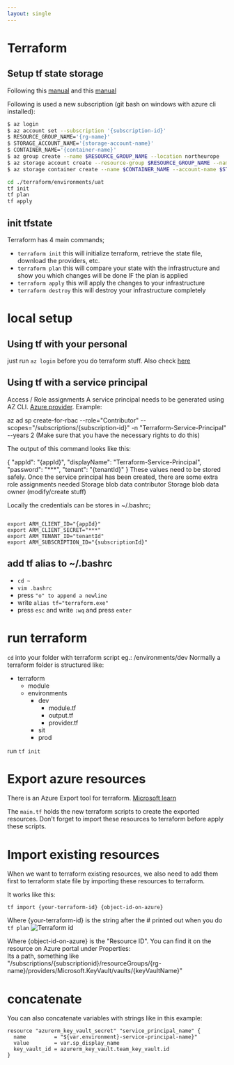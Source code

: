 ```yaml
---
layout: single
---
```


# Terraform

## Setup tf state storage

Following this [manual](https://learn.microsoft.com/en-us/azure/developer/terraform/store-state-in-azure-storage?tabs=powershell#2-configure-remote-state-storage-account) and this [manual](https://learn.microsoft.com/en-us/azure/developer/terraform/get-started-windows-bash?tabs=bash#authenticate-to-azure-via-a-microsoft-account)

Following is used a new subscription (git bash on windows with azure cli installed):
````bash
$ az login
$ az account set --subscription '{subscription-id}'
$ RESOURCE_GROUP_NAME='{rg-name}'
$ STORAGE_ACCOUNT_NAME='{storage-account-name}'
$ CONTAINER_NAME='{container-name}'
$ az group create --name $RESOURCE_GROUP_NAME --location northeurope
$ az storage account create --resource-group $RESOURCE_GROUP_NAME --name $STORAGE_ACCOUNT_NAME --sku Standard_LRS --encryption-services blob --allow-blob-public-access false --location northeurope --https-only true
$ az storage container create --name $CONTAINER_NAME --account-name $STORAGE_ACCOUNT_NAME

cd ./terraform/environments/uat
tf init
tf plan
tf apply
````

## init tfstate

Terraform has 4 main commands;

* ```terraform init```
this will initialize terraform, retrieve the state file, download the providers, etc.
* ```terraform plan```
this will compare your state with the infrastructure and show you which changes will be done IF the plan is applied
* ```terraform apply```
this will apply the changes to your infrastructure
* ```terraform destroy```
this will destroy your infrastructure completely

# local setup
## Using tf with your personal 
just run ```az login``` before you do terraform stuff. Also check [here](/tools-frameworks/azure-cli)

## Using tf with a service principal
Access / Role assignments
A service principal needs to be generated using AZ CLI. [Azure provider](https://registry.terraform.io/providers/hashicorp/azurerm/latest/docs/guides/azure_cli). Example:

az ad sp create-for-rbac --role="Contributor" --scopes="/subscriptions/{subscription-id}" -n "Terraform-Service-Principal" --years 2
(Make sure that you have the necessary rights to do this)

The output of this command looks like this:

{
"appId": "{appId}",
"displayName": "Terraform-Service-Principal",
"password": "***",
"tenant": "{tenantId}"
}
These values need to be stored safely.
Once the service principal has been created, there are some extra role assignments needed
Storage blob data contributor
Storage blob data owner (modify/create stuff)

Locally the credentials can be stores in ~/.bashrc;

````shell

export ARM_CLIENT_ID="{appId}"
export ARM_CLIENT_SECRET="***"
export ARM_TENANT_ID="tenantId"
export ARM_SUBSCRIPTION_ID="{subscriptionId}"
````

## add tf alias to ~/.bashrc

* ```cd ~```
* ```vim .bashrc```
* press ```"o" to append a newline ```
* write ```alias tf="terraform.exe"```
* press ```esc``` and write ```:wq``` and press ```enter```


# run terraform

````cd```` into your folder with terraform script eg.: /environments/dev
Normally a terraform folder is structured like:

* terraform
  * module
  * environments
    * dev
      * module.tf
      * output.tf
      * provider.tf
    * sit
    * prod

run ```tf init ```

# Export azure resources
There is an Azure Export tool for terraform.
[Microsoft learn](https://learn.microsoft.com/en-us/azure/developer/terraform/azure-export-for-terraform/export-first-resources?tabs=azure-cli)

The ```main.tf``` holds the new terraform scripts to create the exported resources. Don't forget to import these
resources to terraform before apply these scripts. 


# Import existing resources
When we want to terraform existing resources, we also need to add them first to terraform state file by importing these
resources to terraform.

It works like this: 

```tf import {your-terraform-id} {object-id-on-azure}```

Where {your-terraform-id} is the string after the # printed out when you do ```tf plan```
![Terraform id](/assets/images/tools/terraform/terraform-resource-id.PNG)

Where {object-id-on-azure} is the "Resource ID". You can find it on the resource on Azure portal under Properties:  
Its a path, something like "/subscriptions/{subscriptionid}/resourceGroups/{rg-name}/providers/Microsoft.KeyVault/vaults/{keyVaultName}"


# concatenate
You can also concatenate variables with strings like in this example:
```
resource "azurerm_key_vault_secret" "service_principal_name" {
  name         = "${var.environment}-service-principal-name}"
  value        = var.sp_display_name
  key_vault_id = azurerm_key_vault.team_key_vault.id
}
```